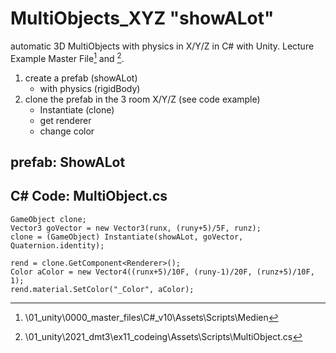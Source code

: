 # MultiObjects_XYZ "showALot"

automatic 3D MultiObjects with physics in X/Y/Z in C# with Unity.
Lecture Example Master File[^1] and [^2].

1. create a prefab (showALot)
   - with physics (rigidBody)
1. clone the prefab in the 3 room X/Y/Z (see code example)
   - Instantiate (clone)
   - get renderer
   - change color 


## prefab: ShowALot 

## C# Code: MultiObject.cs 
```
GameObject clone;
Vector3 goVector = new Vector3(runx, (runy+5)/5F, runz);
clone = (GameObject) Instantiate(showALot, goVector, Quaternion.identity);

rend = clone.GetComponent<Renderer>();
Color aColor = new Vector4((runx+5)/10F, (runy-1)/20F, (runz+5)/10F, 1);
rend.material.SetColor("_Color", aColor);
```

[^1]: \01_unity\0000_master_files\C#_v10\Assets\Scripts\Medien
[^2]: \01_unity\2021_dmt3\ex11_codeing\Assets\Scripts\MultiObject.cs


